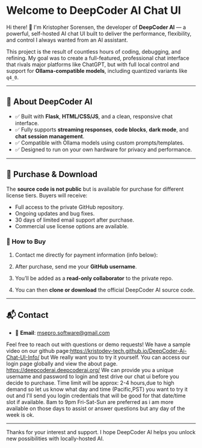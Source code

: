 # Welcome to DeepCoder AI Chat UI

Hi there! 👋 I'm Kristopher Sorensen, the developer of **DeepCoder AI** — a powerful, self-hosted AI chat UI built to deliver the performance, flexibility, and control I always wanted from an AI assistant.

This project is the result of countless hours of coding, debugging, and refining. My goal was to create a full-featured, professional chat interface that rivals major platforms like ChatGPT, but with full local control and support for **Ollama-compatible models**, including quantized variants like `q4_0`.

---

## 🌟 About DeepCoder AI

- ✅ Built with **Flask**, **HTML/CSS/JS**, and a clean, responsive chat interface.
- ✅ Fully supports **streaming responses**, **code blocks**, **dark mode**, and **chat session management**.
- ✅ Compatible with Ollama models using custom prompts/templates.
- ✅ Designed to run on your own hardware for privacy and performance.

---

## 💼 Purchase & Download

The **source code is not public** but is available for purchase for different license tiers. Buyers will receive:

- Full access to the private GitHub repository.
- Ongoing updates and bug fixes.
- 30 days of limited email support after purchase.
- Commercial use license options are available.

### 🔐 How to Buy

1. Contact me directly for payment information (info below):

2. After purchase, send me your **GitHub username**.
3. You’ll be added as a **read-only collaborator** to the private repo.
4. You can then **clone or download** the official DeepCoder AI source code.

---

## 📬 Contact

- 📧 **Email**: msepro.software@gmail.com 


Feel free to reach out with questions or demo requests! We have a sample video on our github page:https://kristodev-tech.github.io/DeepCoder-Ai-Chat-UI-Info/ but We really want you to try it yourself. 
You can access our login page globally and view the about page. https://deepcoderai.deepcoderai.org/
We can provide you a unique username and password to login and test drive our chat ui before you decide to purchase. Time limit will be approx: 2-4 hours,due to high demand so let us know what day and time (Pacific,PST) you want to try it out and I'll send you login credentials that will be good for that date/time slot if available.
8am to 9pm Fri-Sat-Sun are preferred as i am more available on those days to assist or answer questions but any day of the week is ok.


---

Thanks for your interest and support. I hope DeepCoder AI helps you unlock new possibilities with locally-hosted AI.
